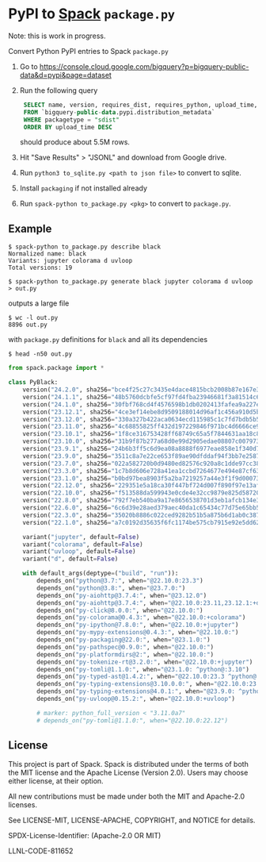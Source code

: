 # PyPI to [Spack](https://www.github.com/spack/spack) `package.py`

Note: this is work in progress.

Convert Python PyPI entries to Spack `package.py`

1. Go to https://console.cloud.google.com/bigquery?p=bigquery-public-data&d=pypi&page=dataset
2. Run the following query

   ```sql
    SELECT name, version, requires_dist, requires_python, upload_time, sha256_digest
    FROM `bigquery-public-data.pypi.distribution_metadata`
    WHERE packagetype = "sdist"
    ORDER BY upload_time DESC
   ```

   should produce about 5.5M rows.
3. Hit "Save Results" > "JSONL" and download from Google drive.
4. Run `python3 to_sqlite.py <path to json file>` to convert to sqlite.
5. Install `packaging` if not installed already
5. Run `spack-python to_package.py <pkg>` to convert to `package.py`.


## Example

```console
$ spack-python to_package.py describe black
Normalized name: black
Variants: jupyter colorama d uvloop
Total versions: 19
```

```console
$ spack-python to_package.py generate black jupyter colorama d uvloop > out.py
```

outputs a large file

```console
$ wc -l out.py
8896 out.py
```

with `package.py` definitions for `black` and all its dependencies

```console
$ head -n50 out.py 
```

```python
from spack.package import *

class PyBlack:
    version("24.2.0", sha256="bce4f25c27c3435e4dace4815bcb2008b87e167e3bf4ee47ccdc5ce906eb4894")
    version("24.1.1", sha256="48b5760dcbfe5cf97fd4fba23946681f3a81514c6ab8a45b50da67ac8fbc6c7b")
    version("24.1.0", sha256="30fbf768cd4f4576598b1db0202413fafea9a227ef808d1a12230c643cefe9fc")
    version("23.12.1", sha256="4ce3ef14ebe8d9509188014d96af1c456a910d5b5cbf434a09fef7e024b3d0d5")
    version("23.12.0", sha256="330a327b422aca0634ecd115985c1c7fd7bdb5b5a2ef8aa9888a82e2ebe9437a")
    version("23.11.0", sha256="4c68855825ff432d197229846f971bc4d6666ce90492e5b02013bcaca4d9ab05")
    version("23.10.1", sha256="1f8ce316753428ff68749c65a5f7844631aa18c8679dfd3ca9dc1a289979c258")
    version("23.10.0", sha256="31b9f87b277a68d0e99d2905edae08807c007973eaa609da5f0c62def6b7c0bd")
    version("23.9.1", sha256="24b6b3ff5c6d9ea08a8888f6977eae858e1f340d7260cf56d70a49823236b62d")
    version("23.9.0", sha256="3511c8a7e22ce653f89ae90dfddaf94f3bb7e2587a245246572d3b9c92adf066")
    version("23.7.0", sha256="022a582720b0d9480ed82576c920a8c1dde97cc38ff11d8d8859b3bd6ca9eedb")
    version("23.3.0", sha256="1c7b8d606e728a41ea1ccbd7264677e494e87cf630e399262ced92d4a8dac940")
    version("23.1.0", sha256="b0bd97bea8903f5a2ba7219257a44e3f1f9d00073d6cc1add68f0beec69692ac")
    version("22.12.0", sha256="229351e5a18ca30f447bf724d007f890f97e13af070bb6ad4c0a441cd7596a2f")
    version("22.10.0", sha256="f513588da599943e0cde4e32cc9879e825d58720d6557062d1098c5ad80080e1")
    version("22.8.0", sha256="792f7eb540ba9a17e8656538701d3eb1afcb134e3b45b71f20b25c77a8db7e6e")
    version("22.6.0", sha256="6c6d39e28aed379aec40da1c65434c77d75e65bb59a1e1c283de545fb4e7c6c9")
    version("22.3.0", sha256="35020b8886c022ced9282b51b5a875b6d1ab0c387b31a065b84db7c33085ca79")
    version("22.1.0", sha256="a7c0192d35635f6fc1174be575cb7915e92e5dd629ee79fdaf0dcfa41a80afb5")

    variant("jupyter", default=False)
    variant("colorama", default=False)
    variant("uvloop", default=False)
    variant("d", default=False)

    with default_args(deptype=("build", "run")):
        depends_on("python@3.7:", when="@22.10.0:23.3")
        depends_on("python@3.8:", when="@23.7.0:")
        depends_on("py-aiohttp@3.7.4:", when="@23.12.0")
        depends_on("py-aiohttp@3.7.4:", when="@22.10.0:23.11,23.12.1:+d")
        depends_on("py-click@8.0.0:", when="@22.10.0:")
        depends_on("py-colorama@0.4.3:", when="@22.10.0:+colorama")
        depends_on("py-ipython@7.8.0:", when="@22.10.0:+jupyter")
        depends_on("py-mypy-extensions@0.4.3:", when="@22.10.0:")
        depends_on("py-packaging@22.0:", when="@23.1.0:")
        depends_on("py-pathspec@0.9.0:", when="@22.10.0:")
        depends_on("py-platformdirs@2:", when="@22.10.0:")
        depends_on("py-tokenize-rt@3.2.0:", when="@22.10.0:+jupyter")
        depends_on("py-tomli@1.1.0:", when="@23.1.0: ^python@:3.10")
        depends_on("py-typed-ast@1.4.2:", when="@22.10.0:23.3 ^python@:3.7")
        depends_on("py-typing-extensions@3.10.0.0:", when="@22.10.0:23.7 ^python@:3.9")
        depends_on("py-typing-extensions@4.0.1:", when="@23.9.0: ^python@:3.10")
        depends_on("py-uvloop@0.15.2:", when="@22.10.0:+uvloop")

        # marker: python_full_version < "3.11.0a7"
        # depends_on("py-tomli@1.1.0:", when="@22.10.0:22.12")
```

## License

This project is part of Spack. Spack is distributed under the terms of both the
MIT license and the Apache License (Version 2.0). Users may choose either
license, at their option.

All new contributions must be made under both the MIT and Apache-2.0 licenses.

See LICENSE-MIT, LICENSE-APACHE, COPYRIGHT, and NOTICE for details.

SPDX-License-Identifier: (Apache-2.0 OR MIT)

LLNL-CODE-811652
